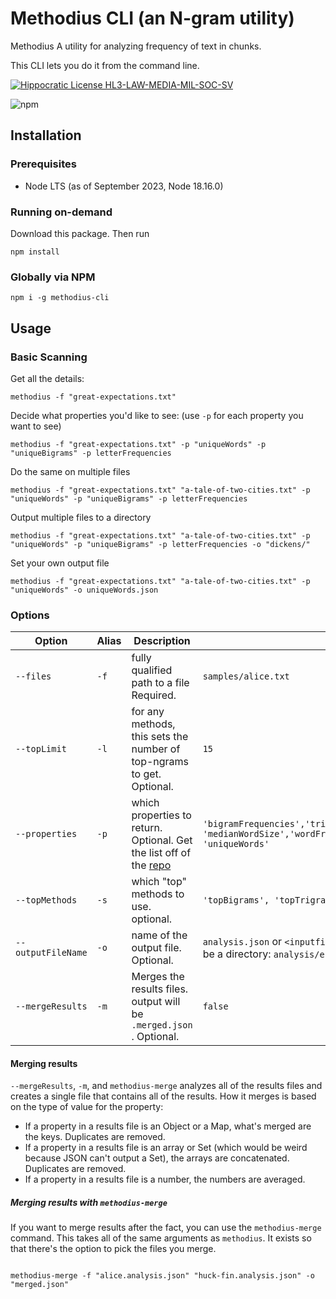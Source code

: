 # Methodius CLI (an N-gram utility)

Methodius A utility for analyzing frequency of text in chunks.

This CLI lets you do it from the command line.

[![Hippocratic License HL3-LAW-MEDIA-MIL-SOC-SV](https://img.shields.io/static/v1?label=Hippocratic%20License&message=HL3-LAW-MEDIA-MIL-SOC-SV&labelColor=5e2751&color=bc8c3d)](https://firstdonoharm.dev/version/3/0/law-media-mil-soc-sv.html)

![npm](https://img.shields.io/npm/dm/methodius-cli)

## Installation

### Prerequisites

- Node LTS (as of September 2023, Node 18.16.0)


### Running on-demand

Download this package. Then run

```shell
npm install
```

### Globally via NPM

```shell
npm i -g methodius-cli
```

## Usage

### Basic Scanning

Get all the details:

```shell
methodius -f "great-expectations.txt"
```

Decide what properties you'd like to see:
(use `-p` for each property you want to see)

```shell
methodius -f "great-expectations.txt" -p "uniqueWords" -p "uniqueBigrams" -p letterFrequencies
```

Do the same on multiple files

```shell
methodius -f "great-expectations.txt" "a-tale-of-two-cities.txt" -p "uniqueWords" -p "uniqueBigrams" -p letterFrequencies
```

Output multiple files to a directory

```shell
methodius -f "great-expectations.txt" "a-tale-of-two-cities.txt" -p "uniqueWords" -p "uniqueBigrams" -p letterFrequencies -o "dickens/"
```

Set your own output file

```shell
methodius -f "great-expectations.txt" "a-tale-of-two-cities.txt" -p "uniqueWords" -o uniqueWords.json 
```


### Options

| Option | Alias | Description   | Defaults  |
|---|---|---|---|
| `--files` |`-f`  | fully qualified path to a file Required. | `samples/alice.txt` |
| `--topLimit` |`-l`  | for any methods, this sets the number of top-ngrams to get. Optional. | `15` |
| `--properties` | `-p`  |  which properties to return. Optional. Get the list off of the [repo](https://github.com/paceaux/methodius) | `'bigramFrequencies','trigramFrequencies','letterFrequencies','meanWordSize',  'medianWordSize','wordFrequencies','bigramPositions','trigramPositions',  'uniqueWords'` |
| `--topMethods` | `-s`  |  which "top" methods to use. optional. |  `'topBigrams', 'topTrigrams','topWords',`|
| `--outputFileName` | `-o`  | name of the output file. Optional. | `analysis.json` or `<inputfilename>.analysis.json` if multiple files. This could also be a directory: `analysis/en/`  |
| `--mergeResults`| `-m`  | Merges the results files. output will be `.merged.json` . Optional. | `false`|

#### Merging results

`--mergeResults`, `-m`, and `methodius-merge` analyzes all of the results files and creates a single file that contains all of the results. How it merges is based on the type of value for the property:

- If a property in a results file is an Object or a Map, what's merged are the keys. Duplicates are removed.
- If a property in a results file is an array or Set (which would be weird because JSON can't output a Set), the arrays are concatenated. Duplicates are removed.
- If a property in a results file is a number, the numbers are averaged.

##### Merging results with `methodius-merge`

If you want to merge results after the fact, you can use the `methodius-merge` command. This takes all of the same arguments as `methodius`. It exists so that there's the option to pick the files you merge.

```shell

methodius-merge -f "alice.analysis.json" "huck-fin.analysis.json" -o "merged.json"
```
